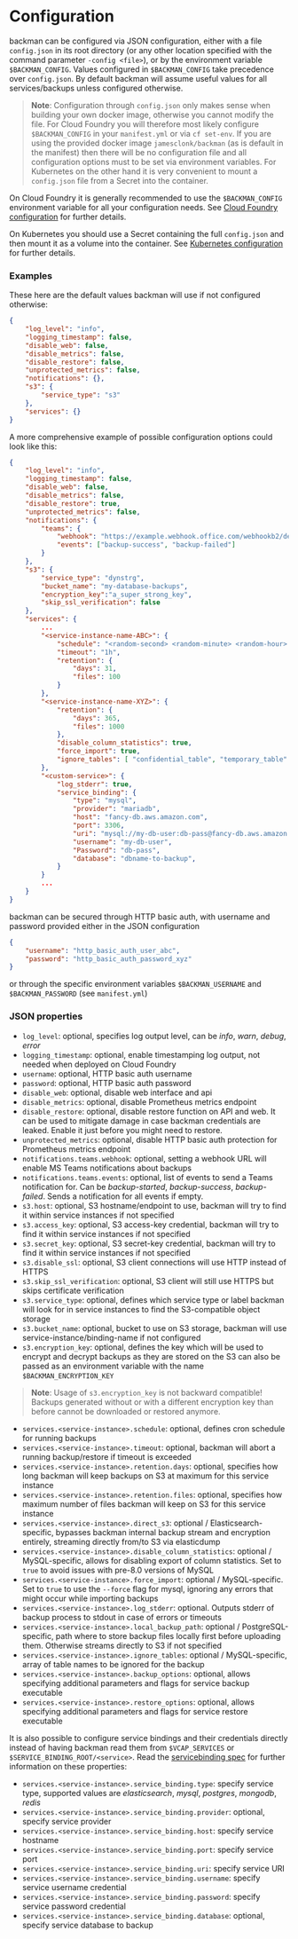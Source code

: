 # Configuration

backman can be configured via JSON configuration, either with a file `config.json` in its root directory (or any other location specified with the command parameter `-config <file>`), or by the environment variable `$BACKMAN_CONFIG`.
Values configured in `$BACKMAN_CONFIG` take precedence over `config.json`.
By default backman will assume useful values for all services/backups unless configured otherwise.

> **Note**: Configuration through `config.json` only makes sense when building your own docker image, otherwise you cannot modify the file. For Cloud Foundry you will therefore most likely configure `$BACKMAN_CONFIG` in your `manifest.yml` or via `cf set-env`. If you are using the provided docker image `jamesclonk/backman` (as is default in the manifest) then there will be no configuration file and all configuration options must to be set via environment variables.
For Kubernetes on the other hand it is very convenient to mount a `config.json` file from a Secret into the container.

On Cloud Foundry it is generally recommended to use the `$BACKMAN_CONFIG` environment variable for all your configuration needs. See [Cloud Foundry configuration](/docs/cloudfoundry/configuration.md) for further details.

On Kubernetes you should use a Secret containing the full `config.json` and then mount it as a volume into the container. See [Kubernetes configuration](/docs/kubernetes/configuration.md) for further details.

### Examples

These here are the default values backman will use if not configured otherwise:
```json
{
	"log_level": "info",
	"logging_timestamp": false,
	"disable_web": false,
	"disable_metrics": false,
	"disable_restore": false,
	"unprotected_metrics": false,
	"notifications": {},
	"s3": {
		"service_type": "s3"
	},
	"services": {}
}
```

A more comprehensive example of possible configuration options could look like this:
```json
{
	"log_level": "info",
	"logging_timestamp": false,
	"disable_web": false,
	"disable_metrics": false,
	"disable_restore": true,
	"unprotected_metrics": false,
	"notifications": {
		"teams": {
			"webhook": "https://example.webhook.office.com/webhookb2/deadbeef/IncomingWebhook/beefdead/deadbeef",
			"events": ["backup-success", "backup-failed"]
		}
	},
	"s3": {
		"service_type": "dynstrg",
		"bucket_name": "my-database-backups",
		"encryption_key":"a_super_strong_key",
		"skip_ssl_verification": false
	},
	"services": {
		...
		"<service-instance-name-ABC>": {
			"schedule": "<random-second> <random-minute> <random-hour> * * *",
			"timeout": "1h",
			"retention": {
				"days": 31,
				"files": 100
			}
		},
		"<service-instance-name-XYZ>": {
			"retention": {
				"days": 365,
				"files": 1000
			},
			"disable_column_statistics": true,
			"force_import": true,
			"ignore_tables": [ "confidential_table", "temporary_table" ]
		},
		"<custom-service>": {
			"log_stderr": true,
			"service_binding": {
				"type": "mysql",
				"provider": "mariadb",
				"host": "fancy-db.aws.amazon.com",
				"port": 3306,
				"uri": "mysql://my-db-user:db-pass@fancy-db.aws.amazon.com:3306/dbname-to-backup",
				"username": "my-db-user",
				"Password": "db-pass",
				"database": "dbname-to-backup",
			}
		}
		...
	}
}
```

backman can be secured through HTTP basic auth, with username and password provided either in the JSON configuration
```json
{
	"username": "http_basic_auth_user_abc",
	"password": "http_basic_auth_password_xyz"
}
```
or through the specific environment variables `$BACKMAN_USERNAME` and `$BACKMAN_PASSWORD` (see `manifest.yml`)

### JSON properties
- `log_level`: optional, specifies log output level, can be *info*, *warn*, *debug*, *error*
- `logging_timestamp`: optional, enable timestamping log output, not needed when deployed on Cloud Foundry
- `username`: optional, HTTP basic auth username
- `password`: optional, HTTP basic auth password
- `disable_web`: optional, disable web interface and api
- `disable_metrics`: optional, disable Prometheus metrics endpoint
- `disable_restore`: optional, disable restore function on API and web. It can be used to mitigate damage in case backman credentials are leaked. Enable it just before you might need to restore.
- `unprotected_metrics`: optional, disable HTTP basic auth protection for Prometheus metrics endpoint
- `notifications.teams.webhook`: optional, setting a webhook URL will enable MS Teams notifications about backups
- `notifications.teams.events`: optional, list of events to send a Teams notification for. Can be *backup-started*, *backup-success*, *backup-failed*. Sends a notification for all events if empty.
- `s3.host`: optional, S3 hostname/endpoint to use, backman will try to find it within service instances if not specified
- `s3.access_key`: optional, S3 access-key credential, backman will try to find it within service instances if not specified
- `s3.secret_key`: optional, S3 secret-key credential, backman will try to find it within service instances if not specified
- `s3.disable_ssl`: optional, S3 client connections will use HTTP instead of HTTPS
- `s3.skip_ssl_verification`: optional, S3 client will still use HTTPS but skips certificate verification
- `s3.service_type`: optional, defines which service type or label backman will look for in service instances to find the S3-compatible object storage
- `s3.bucket_name`: optional, bucket to use on S3 storage, backman will use service-instance/binding-name if not configured
- `s3.encryption_key`: optional, defines the key which will be used to encrypt and decrypt backups as they are stored on the S3 can also be passed as an environment variable with the name `$BACKMAN_ENCRYPTION_KEY`

> **Note**: Usage of `s3.encryption_key` is not backward compatible! Backups generated without or with a different encryption key than before cannot be downloaded or restored anymore.

- `services.<service-instance>.schedule`: optional, defines cron schedule for running backups
- `services.<service-instance>.timeout`: optional, backman will abort a running backup/restore if timeout is exceeded
- `services.<service-instance>.retention.days`: optional, specifies how long backman will keep backups on S3 at maximum for this service instance
- `services.<service-instance>.retention.files`: optional, specifies how maximum number of files backman will keep on S3 for this service instance
- `services.<service-instance>.direct_s3`: optional / Elasticsearch-specific, bypasses backman internal backup stream and encryption entirely, streaming directly from/to S3 via elasticdump
- `services.<service-instance>.disable_column_statistics`: optional / MySQL-specific, allows for disabling export of column statistics. Set to `true` to avoid issues with pre-8.0 versions of MySQL
- `services.<service-instance>.force_import`: optional / MySQL-specific. Set to `true` to use the `--force` flag for mysql, ignoring any errors that might occur while importing backups
- `services.<service-instance>.log_stderr`: optional. Outputs stderr of backup process to stdout in case of errors or timeouts
- `services.<service-instance>.local_backup_path`: optional / PostgreSQL-specific, path where to store backup files locally first before uploading them. Otherwise streams directly to S3 if not specified
- `services.<service-instance>.ignore_tables`: optional / MySQL-specific, array of table names to be ignored for the backup
- `services.<service-instance>.backup_options`: optional, allows specifying additional parameters and flags for service backup executable
- `services.<service-instance>.restore_options`: optional, allows specifying additional parameters and flags for service restore executable

It is also possible to configure service bindings and their credentials directly instead of having backman read them from `$VCAP_SERVICES` or `$SERVICE_BINDING_ROOT/<service>`. Read the [servicebinding spec](https://github.com/servicebinding/spec#well-known-secret-entries) for further information on these properties:
- `services.<service-instance>.service_binding.type`: specify service type, supported values are *elasticsearch*, *mysql*, *postgres*, *mongodb*, *redis*
- `services.<service-instance>.service_binding.provider`: optional, specify service provider
- `services.<service-instance>.service_binding.host`: specify service hostname
- `services.<service-instance>.service_binding.port`: specify service port
- `services.<service-instance>.service_binding.uri`: specify service URI
- `services.<service-instance>.service_binding.username`: specify service username credential
- `services.<service-instance>.service_binding.password`: specify service password credential
- `services.<service-instance>.service_binding.database`: optional, specify service database to backup
